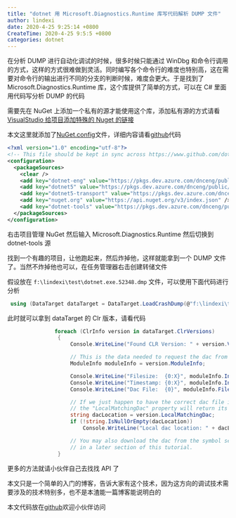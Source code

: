 ```yaml
---
title: "dotnet 用 Microsoft.Diagnostics.Runtime 库写代码解析 DUMP 文件"
author: lindexi
date: 2020-4-25 9:25:14 +0800
CreateTime: 2020-4-25 9:5:5 +0800
categories: dotnet
---
```


在分析 DUMP 进行自动化调试的时候，很多时候只能通过 WinDbg 和命令行调用的方式，这样的方式很难做到灵活。同时编写各个命令行的难度也特别高，这在需要对命令行的输出进行不同的分支的判断时候，难度会更大。于是找到了 Microsoft.Diagnostics.Runtime 库，这个库提供了简单的方式，可以在 C# 里面用代码写分析 DUMP 的代码

<!--more-->


<!-- 发布 -->

需要先在 NuGet 上添加一个私有的源才能使用这个库，添加私有源的方式请看 [VisualStudio 给项目添加特殊的 Nuget 的链接](https://blog.lindexi.com/post/VisualStudio-%E7%BB%99%E9%A1%B9%E7%9B%AE%E6%B7%BB%E5%8A%A0%E7%89%B9%E6%AE%8A%E7%9A%84-Nuget-%E7%9A%84%E9%93%BE%E6%8E%A5.html )

本文这里就添加了[NuGet.config](https://github.com/lindexi/lindexi_gd/tree/a8dd96d05dd9641fa68e1aa3ed7ab9a4141feea6/BerjearnearheliCallrachurjallhelur/NuGet.config)文件，详细内容请看[github](https://github.com/lindexi/lindexi_gd/tree/a8dd96d05dd9641fa68e1aa3ed7ab9a4141feea6/BerjearnearheliCallrachurjallhelur)代码

```xml
<?xml version="1.0" encoding="utf-8"?>
<!-- This file should be kept in sync across https://www.github.com/dotnet/wpf and dotnet-wpf-int repos. -->
<configuration>
  <packageSources>
    <clear />
    <add key="dotnet-eng" value="https://pkgs.dev.azure.com/dnceng/public/_packaging/dotnet-eng/nuget/v3/index.json" />
    <add key="dotnet5" value="https://pkgs.dev.azure.com/dnceng/public/_packaging/dotnet5/nuget/v3/index.json" />
    <add key="dotnet5-transport" value="https://pkgs.dev.azure.com/dnceng/public/_packaging/dotnet5-transport/nuget/v3/index.json" />
    <add key="nuget.org" value="https://api.nuget.org/v3/index.json" />
    <add key="dotnet-tools" value="https://pkgs.dev.azure.com/dnceng/public/_packaging/dotnet-tools/nuget/v3/index.json" />
  </packageSources>
</configuration>
```

右击项目管理 NuGet 然后输入 Microsoft.Diagnostics.Runtime 然后切换到 dotnet-tools 源

找到一个有趣的项目，让他跑起来，然后炸掉他，这样就能拿到一个 DUMP 文件了。当然不炸掉他也可以，在任务管理器右击创建转储文件

假设放在 `f:\lindexi\test\dotnet.exe.52348.dmp` 文件，可以使用下面代码进行分析

```csharp
 using (DataTarget dataTarget = DataTarget.LoadCrashDump(@"f:\lindexi\test\dotnet.exe.52348.dmp"))
```

此时就可以拿到 dataTarget 的 Clr 版本，请看代码

```csharp
               foreach (ClrInfo version in dataTarget.ClrVersions)
                {
                    Console.WriteLine("Found CLR Version: " + version.Version);

                    // This is the data needed to request the dac from the symbol server:
                    ModuleInfo moduleInfo = version.ModuleInfo;

                    Console.WriteLine("Filesize:  {0:X}", moduleInfo.IndexFileSize);
                    Console.WriteLine("Timestamp: {0:X}", moduleInfo.IndexTimeStamp);
                    Console.WriteLine("Dac File:  {0}", moduleInfo.FileName);

                    // If we just happen to have the correct dac file installed on the machine,
                    // the "LocalMatchingDac" property will return its location on disk:
                    string dacLocation = version.LocalMatchingDac;
                    if (!string.IsNullOrEmpty(dacLocation))
                        Console.WriteLine("Local dac location: " + dacLocation);

                    // You may also download the dac from the symbol server, which is covered
                    // in a later section of this tutorial.
                }
```

更多的方法就请小伙伴自己去找找 API 了

本文只是一个简单的入门的博客，告诉大家有这个技术，因为这方向的调试技术需要涉及的技术特别多，也不是本渣能一篇博客能说明白的



本文代码放在[github](https://github.com/lindexi/lindexi_gd/tree/a8dd96d05dd9641fa68e1aa3ed7ab9a4141feea6/BerjearnearheliCallrachurjallhelur)欢迎小伙伴访问

